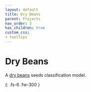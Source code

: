 ```yaml
---
layout: default
title: Dry Beans
parent: Projects
nav_order: 3
has_children: true
custom_css:
- tooltips
---
```


# Dry Beans

A [dry beans](https://archive.ics.uci.edu/ml/datasets/Dry+Bean+Dataset) seeds classification model.

{: .fs-6 .fw-300 }

<br>
<br>
<br>
<br>
